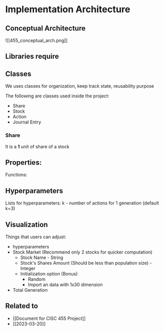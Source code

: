 # Implementation Architecture
## Conceptual Architecture
![[455_conceptual_arch.png]]

## Libraries require


## Classes
We uses classes for organization, keep track state, reusability purpose

The following are classes used inside the project:
- Share
- Stock
- Action
- Journal Entry

### Share
It is a **1** unit of share of a stock

Properties:
- 

Functions:

## Hyperparameters

Lists for hyperparameters:
k - number of actions for 1 generation (default k=3)


## Visualization


Things that users can adjust:
- hyperparameters
- Stock Market (Recommend only 2 stocks for quicker computation)
	- Stock Name - String
	- Stock's Shares Amount (Should be less than population size) - Integer
	- Initialization option (Bonus)
		- Random
		- Import an data with 1x30 dimension
- Total Generation 




## Related to
- [[Document for CISC 455 Project]]
- [[2023-03-20]]